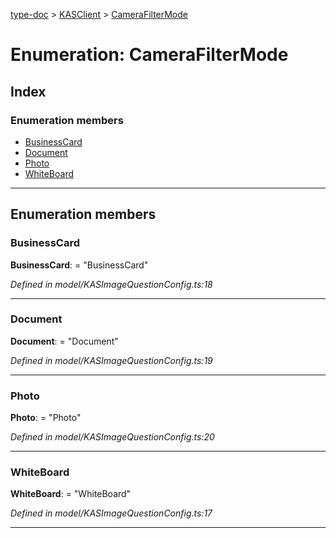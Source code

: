 [type-doc](../README.md) > [KASClient](../modules/kasclient.md) > [CameraFilterMode](../enums/kasclient.camerafiltermode.md)

# Enumeration: CameraFilterMode

## Index

### Enumeration members

* [BusinessCard](kasclient.camerafiltermode.md#businesscard)
* [Document](kasclient.camerafiltermode.md#document)
* [Photo](kasclient.camerafiltermode.md#photo)
* [WhiteBoard](kasclient.camerafiltermode.md#whiteboard)

---

## Enumeration members

<a id="businesscard"></a>

###  BusinessCard

**BusinessCard**:  = "BusinessCard"

*Defined in model/KASImageQuestionConfig.ts:18*

___
<a id="document"></a>

###  Document

**Document**:  = "Document"

*Defined in model/KASImageQuestionConfig.ts:19*

___
<a id="photo"></a>

###  Photo

**Photo**:  = "Photo"

*Defined in model/KASImageQuestionConfig.ts:20*

___
<a id="whiteboard"></a>

###  WhiteBoard

**WhiteBoard**:  = "WhiteBoard"

*Defined in model/KASImageQuestionConfig.ts:17*

___

